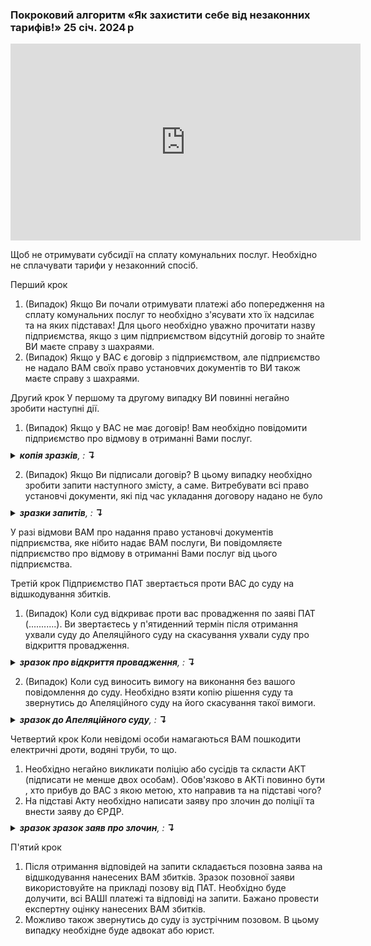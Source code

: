 ### Покроковий алгоритм «Як захистити себе від незаконних тарифів!» 25 січ. 2024 р

<div class="responsive-video"><iframe width="560" height="315" src="https://www.youtube.com/embed/oLeOxNTIdrk" frameborder="0" allow="accelerometer; autoplay; encrypted-media; gyroscope; picture-in-picture" allowfullscreen></iframe></div>

Щоб не отримувати субсидії на сплату комунальних послуг. Необхідно не сплачувати тарифи у незаконний спосіб.

Перший крок

1. (Випадок) Якщо Ви почали отримувати платежі або попередження на сплату комунальних послуг то необхідно з'ясувати хто їх надсилає та на яких підставах! Для цього необхідно уважно прочитати назву підприємства, якщо з цим підприємством відсутній договір то знайте ВИ маєте справу з шахраями.
2. (Випадок) Якщо у ВАС є договір з підприємством, але підприємство не надало ВАМ своїх право установчих документів то ВИ також маєте справу з шахраями.

Другий крок
У першому та другому випадку ВИ повинні негайно зробити наступні дії.

1. (Випадок) Якщо у ВАС не має договір! Вам необхідно повідомити підприємство про відмову в отриманні Вами послуг.

<!-- #region  копія зразків-->

<details style="border: unset;margin: -0.3em 0 0.3em 0;">
  <summary> <i><b>копія зразків</b>, <!-- issue name -->: <b>↴</b></i></summary>

<img src="{{site.github.url}}/pages/guide/pokrokovij-algoritm-yak-zahistiti-sebe-vid-nezakonnih-tarifiv/files/1.jpg" alt="1" data-src="{{site.github.url}}/pages/guide/pokrokovij-algoritm-yak-zahistiti-sebe-vid-nezakonnih-tarifiv/files/1.jpg" id="image-0" >
<img src="{{site.github.url}}/pages/guide/pokrokovij-algoritm-yak-zahistiti-sebe-vid-nezakonnih-tarifiv/files/2.jpg" alt="1" data-src="{{site.github.url}}/pages/guide/pokrokovij-algoritm-yak-zahistiti-sebe-vid-nezakonnih-tarifiv/files/2.jpg" id="image-0" >

</details>

<!-- #endregion  копія зразків-->

2. (Випадок) Якщо Ви підписали договір? В цьому випадку необхідно зробити запити наступного змісту, а саме. Витребувати всі право установчі документи, які під час укладання договору надано не було

<!-- #region  зразки запитів-->

<details style="border: unset;margin: -0.3em 0 0.3em 0;">
  <summary> <i><b>зразки запитів</b>, <!-- issue name -->: <b>↴</b></i></summary>

<img src="{{site.github.url}}/pages/guide/pokrokovij-algoritm-yak-zahistiti-sebe-vid-nezakonnih-tarifiv/files/3.jpg" alt="1" data-src="{{site.github.url}}/pages/guide/pokrokovij-algoritm-yak-zahistiti-sebe-vid-nezakonnih-tarifiv/files/3.jpg" id="image-0" >
<img src="{{site.github.url}}/pages/guide/pokrokovij-algoritm-yak-zahistiti-sebe-vid-nezakonnih-tarifiv/files/4.jpg" alt="1" data-src="{{site.github.url}}/pages/guide/pokrokovij-algoritm-yak-zahistiti-sebe-vid-nezakonnih-tarifiv/files/4.jpg" id="image-0" >
<img src="{{site.github.url}}/pages/guide/pokrokovij-algoritm-yak-zahistiti-sebe-vid-nezakonnih-tarifiv/files/5.jpg" alt="1" data-src="{{site.github.url}}/pages/guide/pokrokovij-algoritm-yak-zahistiti-sebe-vid-nezakonnih-tarifiv/files/5.jpg" id="image-0" >
<img src="{{site.github.url}}/pages/guide/pokrokovij-algoritm-yak-zahistiti-sebe-vid-nezakonnih-tarifiv/files/6.jpg" alt="1" data-src="{{site.github.url}}/pages/guide/pokrokovij-algoritm-yak-zahistiti-sebe-vid-nezakonnih-tarifiv/files/6.jpg" id="image-0" >
<img src="{{site.github.url}}/pages/guide/pokrokovij-algoritm-yak-zahistiti-sebe-vid-nezakonnih-tarifiv/files/7.jpg" alt="1" data-src="{{site.github.url}}/pages/guide/pokrokovij-algoritm-yak-zahistiti-sebe-vid-nezakonnih-tarifiv/files/7.jpg" id="image-0" >

</details>

<!-- #endregion  зразки запитів-->

У разі відмови ВАМ про надання право установчі документів підприємства, яке нібито надає ВАМ послуги, Ви повідомляєте підприємство про відмову в отриманні Вами послуг від цього підприємства.

Третій крок
Підприємство ПАТ звертається проти ВАС до суду на відшкодування збитків.

1. (Випадок) Коли суд відкриває проти вас провадження по заяві ПАТ (...........).
   Ви звертаєтесь у п'ятиденний термін після отримання ухвали суду до Апеляційного суду на скасування ухвали суду про відкриття провадження.

 <!-- #region  зразок про відкриття провадження-->

<details style="border: unset;margin: -0.3em 0 0.3em 0;">
  <summary> <i><b>зразок про відкриття провадження</b>, <!-- issue name -->: <b>↴</b></i></summary>

<img src="{{site.github.url}}/pages/guide/pokrokovij-algoritm-yak-zahistiti-sebe-vid-nezakonnih-tarifiv/files/8.jpg" alt="1" data-src="{{site.github.url}}/pages/guide/pokrokovij-algoritm-yak-zahistiti-sebe-vid-nezakonnih-tarifiv/files/8.jpg" id="image-0" >

</details>

<!-- #endregion  зразок про відкриття провадження -->

2. (Випадок) Коли суд виносить вимогу на виконання без вашого повідомлення до суду.
   Необхідно взяти копію рішення суду та звернутись до Апеляційного суду на його скасування такої вимоги.

 <!-- #region  зразок до Апеляційного суду-->

<details style="border: unset;margin: -0.3em 0 0.3em 0;">
  <summary> <i><b>зразок до Апеляційного суду</b>, <!-- issue name -->: <b>↴</b></i></summary>

<img src="{{site.github.url}}/pages/guide/pokrokovij-algoritm-yak-zahistiti-sebe-vid-nezakonnih-tarifiv/files/9.1.jpg" alt="1" data-src="{{site.github.url}}/pages/guide/pokrokovij-algoritm-yak-zahistiti-sebe-vid-nezakonnih-tarifiv/files/9.2.jpg" id="image-0" >

</details>

<!-- #endregion  до Апеляційного суду -->

Четвертий крок
Коли невідомі особи намагаються ВАМ пошкодити електричні дроти, водяні труби, то що.

1. Необхідно негайно викликати поліцію або сусідів та скласти АКТ (підписати не менше двох особам).
   Обов'язково в АКТі повинно бути , хто прибув до ВАС з якою метою, хто направив та на підставі чого?
2. На підставі Акту необхідно написати заяву про злочин до поліції та внести заяву до ЄРДР.

 <!-- #region  зразок заяв про злочин-->

<details style="border: unset;margin: -0.3em 0 0.3em 0;">
  <summary> <i><b>зразок зразок заяв про злочин</b>, <!-- issue name -->: <b>↴</b></i></summary>

<img src="{{site.github.url}}/pages/guide/pokrokovij-algoritm-yak-zahistiti-sebe-vid-nezakonnih-tarifiv/files/10.jpg" alt="1" data-src="{{site.github.url}}/pages/guide/pokrokovij-algoritm-yak-zahistiti-sebe-vid-nezakonnih-tarifiv/files/10.jpg" id="image-0" >

</details>

<!-- #endregion  зразок заяв про злочин -->

П'ятий крок

1. Після отримання відповідей на запити складається позовна заява на відшкодування нанесених ВАМ збитків. Зразок позовної заяви використовуйте на прикладі позову від ПАТ.
   Необхідно буде долучити, всі ВАШІ платежі та відповіді на запити. Бажано провести експертну оцінку нанесених ВАМ збитків.
2. Можливо також звернутись до суду із зустрічним позовом. В цьому випадку необхідне буде адвокат або юрист.
